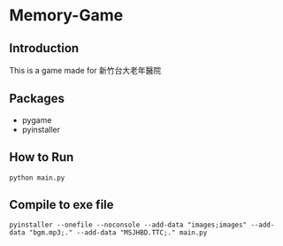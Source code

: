 # Memory-Game

## Introduction 
This is a game made for 新竹台大老年醫院

## Packages 
- pygame 
- pyinstaller 


## How to Run 
```
python main.py 
```

## Compile to exe file
```
pyinstaller --onefile --noconsole --add-data "images;images" --add-data "bgm.mp3;." --add-data "MSJHBD.TTC;." main.py
```
